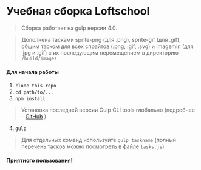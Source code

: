 # Учебная сборка Loftschool

> Сборка работает на gulp версии 4.0. 

> Дополнена тасками sprite-png (для .png), sprite-gif (для .gif), общим таском для всех спрайтов (.png, .gif, .svg) и imagemin (для .jpg и .gif) с их последующим перемещением в директорию ```/build/images```

#### Для начала работы

1. ```clone this repo```
2. ```cd path/to/...```
3. ```npm install```  
> Установка последней версии Gulp CLI tools глобально (подробнее - [GitHub](https://github.com/gulpjs/gulp/blob/4.0/docs/getting-started.md) )

4. ```gulp```

> Для отдельных команд используйте ```gulp taskname``` (полный перечень тасков можно посмотреть в файле ```tasks.js```)

#### Приятного пользования!